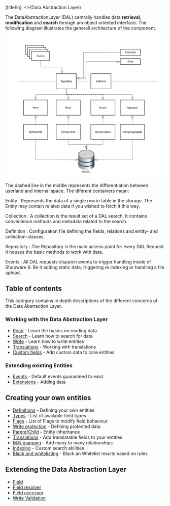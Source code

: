 [titleEn]: <>(Data Abstraction Layer)

The DataAbstractionLayer (DAL) centrally handles data **retrieval**, **modification** and **search** through am object oriented interface. The following diagram illustrates the generall architecture of the component.

![Data abstraction layer](./img/dal-structure.png)

The dashed line in the middle represents the differentiation between userland and internal space. The diferent containers mean:

Entity
 : Represents the data of a single row in table in the storage. The Entity may contain related data if you wished to fetch it this way.
 
Collection
 : A collection is the result set of a DAL search. It contains convenience methods and metadata related to the search. 

Definition
 : Configuration file defining the fields, relations and entity- and collection-classes.

Repository
 : The Repository is the main access point for every DAL Request. It houses the basic methods to work with data.

Events
 : All DAL requests dispatch events to trigger handling inside of Shopware 6. Be it adding static data, triggering re indexing or handling a file upload.

## Table of contents

This category contains in depth descriptions of the different concerns of the Data Abstraction Layer.

### Working with the Data Abstraction Layer

* [Read](./010-read.md) - Learn the basics on reading data
* [Search](./020-search.md) - Learn how to search for data
* [Write](./030-write.md)  - Learn how to write entities
* [Translations](./040-translation-handling.md) - Working with translations
* [Custom fields](./045-custom-field.md) - Add custom data to core entities
 
### Extending existing Entities
 
* [Events](./050-events.md) - Default events guaranteed to exist
* [Extensions](./060-extensions.md) - Adding data
 
## Creating your own entities
  
* [Definitions](./070-definition.md) - Defining your own entities
* [Types](./080-types.md) - List of available field types
* [Flags](./090-flags.md) - List of Flags to modify field behaviour
* [Write protection](./100-write-protection.md) - Defining protected data
* [Parent/Child](./110-data-inheritance.md) - Entity inheritance
* [Translations](./120-translations.md) - Add translatable fields to your entities
* [M:N mapping](./125-mapping.md) - Add many to many relationships
* [Indexing](./130-indexing.md) - Custom search abilities
* [Black and whitelisting](./140-black-white-listing.md) - Black an Whitelist results based on rules
 
## Extending the Data Abstraction Layer

* [Field](./150-field.md)
* [Field resolver](./160-field-resolver.md)
* [Field accessor](./170-field-accessor.md)
* [Write Validation](./180-write-command-validation.md)
